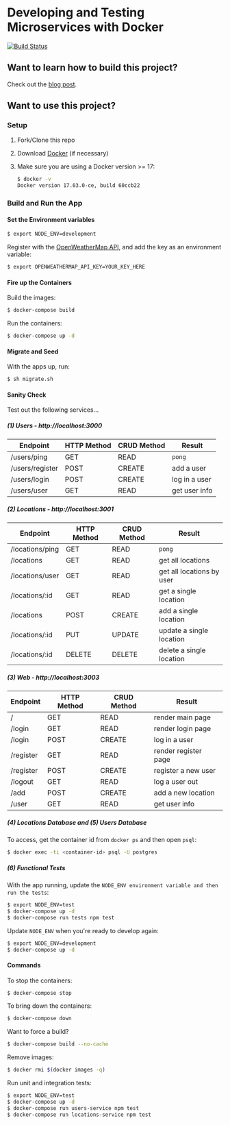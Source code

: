 # Developing and Testing Microservices with Docker

[![Build Status](https://travis-ci.org/mjhea0/node-docker-api.svg?branch=master)](https://travis-ci.org/mjhea0/node-docker-api)

## Want to learn how to build this project?

Check out the [blog post](http://mherman.org/blog/2017/04/18/developing-and-testing-microservices-with-docker).

## Want to use this project?

### Setup

1. Fork/Clone this repo

1. Download [Docker](https://docs.docker.com/docker-for-mac/install/) (if necessary)

1. Make sure you are using a Docker version >= 17:

    ```sh
    $ docker -v
    Docker version 17.03.0-ce, build 60ccb22
    ```

### Build and Run the App

#### Set the Environment variables

```sh
$ export NODE_ENV=development
```

Register with the [OpenWeatherMap API](https://openweathermap.org/api), and add the key as an environment variable:

```sh
$ export OPENWEATHERMAP_API_KEY=YOUR_KEY_HERE
```

#### Fire up the Containers

Build the images:

```sh
$ docker-compose build
```

Run the containers:

```sh
$ docker-compose up -d
```

#### Migrate and Seed

With the apps up, run:

```sh
$ sh migrate.sh
```

#### Sanity Check

Test out the following services...

##### (1) Users - http://localhost:3000

| Endpoint        | HTTP Method | CRUD Method | Result        |
|-----------------|-------------|-------------|---------------|
| /users/ping     | GET         | READ        | `pong`        |
| /users/register | POST        | CREATE      | add a user    |
| /users/login    | POST        | CREATE      | log in a user |
| /users/user     | GET         | READ        | get user info |

##### (2) Locations - http://localhost:3001

| Endpoint         | HTTP Method | CRUD Method | Result                    |
|------------------|-------------|-------------|---------------------------|
| /locations/ping  | GET         | READ        | `pong`                    |
| /locations       | GET         | READ        | get all locations         |
| /locations/user  | GET         | READ        | get all locations by user |
| /locations/:id   | GET         | READ        | get a single location     |
| /locations       | POST        | CREATE      | add a single location     |
| /locations/:id   | PUT         | UPDATE      | update a single location  |
| /locations/:id   | DELETE      | DELETE      | delete a single location  |

##### (3) Web - http://localhost:3003

| Endpoint  | HTTP Method | CRUD Method | Result               |
|-----------|-------------|-------------|----------------------|
| /         | GET         | READ        | render main page     |
| /login    | GET         | READ        | render login page    |
| /login    | POST        | CREATE      | log in a user        |
| /register | GET         | READ        | render register page |
| /register | POST        | CREATE      | register a new user  |
| /logout   | GET         | READ        | log a user out       |
| /add      | POST        | CREATE      | add a new location   |
| /user     | GET         | READ        | get user info        |

##### (4) Locations Database and (5) Users Database

To access, get the container id from `docker ps` and then open `psql`:

```sh
$ docker exec -ti <container-id> psql -U postgres
```

##### (6) Functional Tests

With the app running, update the `NODE_ENV environment variable and then run the tests`:

```sh
$ export NODE_ENV=test
$ docker-compose up -d
$ docker-compose run tests npm test
```


Update `NODE_ENV` when you're ready to develop again:

```sh
$ export NODE_ENV=development
$ docker-compose up -d
```

#### Commands

To stop the containers:

```sh
$ docker-compose stop
```

To bring down the containers:

```sh
$ docker-compose down
```

Want to force a build?

```sh
$ docker-compose build --no-cache
```

Remove images:

```sh
$ docker rmi $(docker images -q)
```

Run unit and integration tests:

```sh
$ export NODE_ENV=test
$ docker-compose up -d
$ docker-compose run users-service npm test
$ docker-compose run locations-service npm test
```
